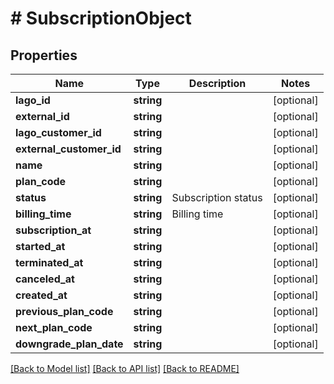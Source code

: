 # # SubscriptionObject

## Properties

Name | Type | Description | Notes
------------ | ------------- | ------------- | -------------
**lago_id** | **string** |  | [optional]
**external_id** | **string** |  | [optional]
**lago_customer_id** | **string** |  | [optional]
**external_customer_id** | **string** |  | [optional]
**name** | **string** |  | [optional]
**plan_code** | **string** |  | [optional]
**status** | **string** | Subscription status | [optional]
**billing_time** | **string** | Billing time | [optional]
**subscription_at** | **string** |  | [optional]
**started_at** | **string** |  | [optional]
**terminated_at** | **string** |  | [optional]
**canceled_at** | **string** |  | [optional]
**created_at** | **string** |  | [optional]
**previous_plan_code** | **string** |  | [optional]
**next_plan_code** | **string** |  | [optional]
**downgrade_plan_date** | **string** |  | [optional]

[[Back to Model list]](../../README.md#models) [[Back to API list]](../../README.md#endpoints) [[Back to README]](../../README.md)
